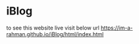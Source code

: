 # iBlog

to see this website live visit below url
https://im-a-rahman.github.io/iBlog/html/index.html
